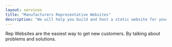 ```yaml
---
layout: services
title: "Manufacturers Representative Websites"
description: "We will help you build and host a static website for your Manufacturers Representative business"
---
```


Rep Websites are the easiest way to get new customers. By talking about problems and solutions.
